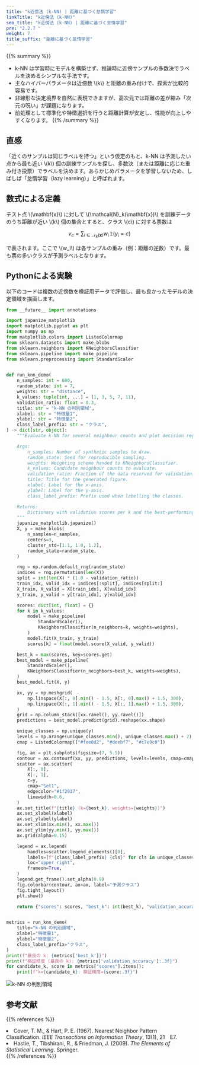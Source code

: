 ```yaml
---
title: "k近傍法 (k-NN) | 距離に基づく怠惰学習"
linkTitle: "k近傍法 (k-NN)"
seo_title: "k近傍法 (k-NN) | 距離に基づく怠惰学習"
pre: "2.2.7 "
weight: 7
title_suffix: "距離に基づく怠惰学習"
---
```


{{% summary %}}
- k-NN は学習時にモデルを構築せず、推論時に近傍サンプルの多数決でラベルを決めるシンプルな手法です。
- 主なハイパーパラメータは近傍数 \\(k\\) と距離の重み付けで、探索が比較的容易です。
- 非線形な決定境界を自然に表現できますが、高次元では距離の差が縮み「次元の呪い」が課題になります。
- 前処理として標準化や特徴選択を行うと距離計算が安定し、性能が向上しやすくなります。
{{% /summary %}}

## 直感
「近くのサンプルは同じラベルを持つ」という仮定のもと、k-NN は予測したい点から最も近い \\(k\\) 個の訓練サンプルを探し、多数決（または距離に応じた重み付き投票）でラベルを決めます。あらかじめパラメータを学習しないため、しばしば「怠惰学習（lazy learning）」と呼ばれます。

## 数式による定義
テスト点 \\(\mathbf{x}\\) に対して \\(\mathcal{N}_k(\mathbf{x})\\) を訓練データのうち距離が近い \\(k\\) 個の集合とすると、クラス \\(c\\) に対する票数は

$$
v_c = \sum_{i \in \mathcal{N}_k(\mathbf{x})} w_i \,\mathbb{1}(y_i = c)
$$

で表されます。ここで \\(w_i\\) は各サンプルの重み（例：距離の逆数）です。最も票の多いクラスが予測ラベルとなります。

## Pythonによる実験
以下のコードは複数の近傍数を検証用データで評価し、最も良かったモデルの決定領域を描画します。

```python
from __future__ import annotations

import japanize_matplotlib
import matplotlib.pyplot as plt
import numpy as np
from matplotlib.colors import ListedColormap
from sklearn.datasets import make_blobs
from sklearn.neighbors import KNeighborsClassifier
from sklearn.pipeline import make_pipeline
from sklearn.preprocessing import StandardScaler


def run_knn_demo(
    n_samples: int = 600,
    random_state: int = 7,
    weights: str = "distance",
    k_values: tuple[int, ...] = (1, 3, 5, 7, 11),
    validation_ratio: float = 0.3,
    title: str = "k-NN の判別領域",
    xlabel: str = "特徴量1",
    ylabel: str = "特徴量2",
    class_label_prefix: str = "クラス",
) -> dict[str, object]:
    """Evaluate k-NN for several neighbour counts and plot decision regions.

    Args:
        n_samples: Number of synthetic samples to draw.
        random_state: Seed for reproducible sampling.
        weights: Weighting scheme handed to KNeighborsClassifier.
        k_values: Candidate neighbour counts to evaluate.
        validation_ratio: Fraction of the data reserved for validation.
        title: Title for the generated figure.
        xlabel: Label for the x-axis.
        ylabel: Label for the y-axis.
        class_label_prefix: Prefix used when labelling the classes.

    Returns:
        Dictionary with validation scores per k and the best-performing k.
    """
    japanize_matplotlib.japanize()
    X, y = make_blobs(
        n_samples=n_samples,
        centers=3,
        cluster_std=[1.1, 1.0, 1.2],
        random_state=random_state,
    )

    rng = np.random.default_rng(random_state)
    indices = rng.permutation(len(X))
    split = int(len(X) * (1.0 - validation_ratio))
    train_idx, valid_idx = indices[:split], indices[split:]
    X_train, X_valid = X[train_idx], X[valid_idx]
    y_train, y_valid = y[train_idx], y[valid_idx]

    scores: dict[int, float] = {}
    for k in k_values:
        model = make_pipeline(
            StandardScaler(),
            KNeighborsClassifier(n_neighbors=k, weights=weights),
        )
        model.fit(X_train, y_train)
        scores[k] = float(model.score(X_valid, y_valid))

    best_k = max(scores, key=scores.get)
    best_model = make_pipeline(
        StandardScaler(),
        KNeighborsClassifier(n_neighbors=best_k, weights=weights),
    )
    best_model.fit(X, y)

    xx, yy = np.meshgrid(
        np.linspace(X[:, 0].min() - 1.5, X[:, 0].max() + 1.5, 300),
        np.linspace(X[:, 1].min() - 1.5, X[:, 1].max() + 1.5, 300),
    )
    grid = np.column_stack([xx.ravel(), yy.ravel()])
    predictions = best_model.predict(grid).reshape(xx.shape)

    unique_classes = np.unique(y)
    levels = np.arange(unique_classes.min(), unique_classes.max() + 2) - 0.5
    cmap = ListedColormap(["#fee0d2", "#deebf7", "#c7e9c0"])

    fig, ax = plt.subplots(figsize=(7, 5.5))
    contour = ax.contourf(xx, yy, predictions, levels=levels, cmap=cmap, alpha=0.85)
    scatter = ax.scatter(
        X[:, 0],
        X[:, 1],
        c=y,
        cmap="Set1",
        edgecolor="#1f2937",
        linewidth=0.6,
    )
    ax.set_title(f"{title} (k={best_k}, weights={weights})")
    ax.set_xlabel(xlabel)
    ax.set_ylabel(ylabel)
    ax.set_xlim(xx.min(), xx.max())
    ax.set_ylim(yy.min(), yy.max())
    ax.grid(alpha=0.15)

    legend = ax.legend(
        handles=scatter.legend_elements()[0],
        labels=[f"{class_label_prefix} {cls}" for cls in unique_classes],
        loc="upper right",
        frameon=True,
    )
    legend.get_frame().set_alpha(0.9)
    fig.colorbar(contour, ax=ax, label="予測クラス")
    fig.tight_layout()
    plt.show()

    return {"scores": scores, "best_k": int(best_k), "validation_accuracy": scores[best_k]}


metrics = run_knn_demo(
    title="k-NN の判別領域",
    xlabel="特徴量1",
    ylabel="特徴量2",
    class_label_prefix="クラス",
)
print(f"最良の k: {metrics['best_k']}")
print(f"検証精度 (最良の k): {metrics['validation_accuracy']:.3f}")
for candidate_k, score in metrics["scores"].items():
    print(f"k={candidate_k}: 検証精度={score:.3f}")

```


![k-NN の判別領域](/images/basic/classification/knn_block01_ja.png)

## 参考文献
{{% references %}}
<li>Cover, T. M., &amp; Hart, P. E. (1967). Nearest Neighbor Pattern Classification. <i>IEEE Transactions on Information Theory</i>, 13(1), 21 E7.</li>
<li>Hastie, T., Tibshirani, R., &amp; Friedman, J. (2009). <i>The Elements of Statistical Learning</i>. Springer.</li>
{{% /references %}}
